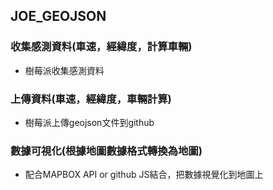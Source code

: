 ## JOE_GEOJSON

### 收集感測資料(車速，經緯度，計算車輛)

- 樹莓派收集感測資料
  
### 上傳資料(車速，經緯度，車輛計算)

- 樹莓派上傳geojson文件到github
  
### 數據可視化(根據地圖數據格式轉換為地圖)

- 配合MAPBOX API or github JS結合，把數據視覺化到地圖上
  
